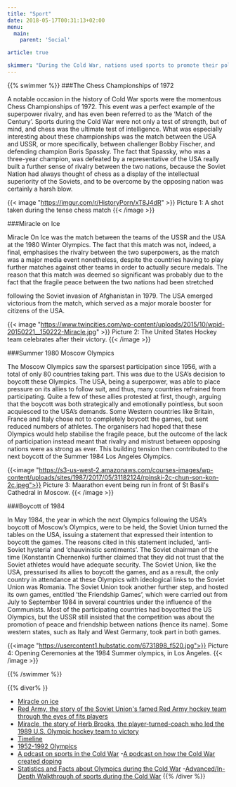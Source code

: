 ```yaml
---
title: "Sport"
date: 2018-05-17T00:31:13+02:00
menu:
  main:
    parent: 'Social'

article: true

skimmer: "During the Cold War, nations used sports to promote their political, social, and economic development. Between the end of World War II and the collapse of Communism, “Cold War sport” went beyond the bipolar USA-USSR rivalry to also include Africa, Asia, and Latin America. With success and failure measured every four years at the Olympic Games, sport assumed more significance during the Cold War than at any other time in its history."
---
```

{{% swimmer %}}
###The Chess Championships of 1972

A notable occasion in the history of Cold War sports were the momentous Chess Championships of 1972.
This event was a perfect example of the superpower rivalry, and has even been referred to as the ‘Match of
the Century’. Sports during the Cold War were not only a test of strength, but of mind, and chess was the
ultimate test of intelligence. What was especially interesting about these championships was the match
between the USA and USSR, or more specifically, between challenger Bobby Fischer, and defending
champion Boris Spassky. The fact that Spassky, who was a three-year champion, was defeated by a
representative of the USA really built a further sense of rivalry between the two nations, because the Soviet
Nation had always thought of chess as a display of the intellectual superiority of the Soviets, and to be
overcome by the opposing nation was certainly a harsh blow.


{{< image "https://imgur.com/r/HistoryPorn/xT8J4dR" >}}
Picture 1: A shot taken during the tense chess match
{{< /image >}}

###Miracle on Ice

Miracle On Ice was the match between the teams of the USSR and the USA at the 1980 Winter Olympics.
The fact that this match was not, indeed, a final, emphasises the rivalry between the two superpowers, as
the match was a major media event nonetheless, despite the countries having to play further matches
against other teams in order to actually secure medals. The reason that this match was deemed so
significant was probably due to the fact that the fragile peace between the two nations had been stretched

following the Soviet invasion of Afghanistan in 1979. The USA emerged victorious from the match, which
served as a major morale booster for citizens of the USA.

{{< image "https://www.twincities.com/wp-content/uploads/2015/10/wpid-20150221__150222-Miracle.jpg" >}}
Picture 2: The United States Hockey team celebrates after their victory.
{{< /image >}}

###Summer 1980 Moscow Olympics

The Moscow Olympics saw the sparsest participation since 1956, with a total of only 80 countries taking
part. This was due to the USA’s decision to boycott these Olympics. The USA, being a superpower, was
able to place pressure on its allies to follow suit, and thus, many countries refrained from participating.
Quite a few of these allies protested at first, though, arguing that the boycott was both strategically and
emotionally pointless, but soon acquiesced to the USA’s demands. Some Western countries like Britain,
France and Italy chose not to completely boycott the games, but sent reduced numbers of athletes.
The organisers had hoped that these Olympics would help stabilise the fragile peace, but the outcome of
the lack of participation instead meant that rivalry and mistrust between opposing nations were as strong as
ever. This building tension then contributed to the next boycott of the Summer 1984 Los Angeles Olympics.

{{<image "https://s3-us-west-2.amazonaws.com/courses-images/wp-content/uploads/sites/1987/2017/05/31182124/rpinski-2c-chun-son-kon-2c.jpeg">}}
Picture 3: Maarathon event being run in front of St Basil's Cathedral in Moscow.
{{< /image >}}

###Boycott of 1984

In May 1984, the year in which the next Olympics following the USA’s boycott of Moscow’s Olympics, were
to be held, the Soviet Union turned the tables on the USA, issuing a statement that expressed their
intention to boycott the games. The reasons cited in this statement included, ‘anti-Soviet hysteria’ and
‘chauvinistic sentiments’. The Soviet chairman of the time (Konstantin Chernenko) further claimed that they
did not trust that the Soviet athletes would have adequate security. The Soviet Union, like the USA,
pressurised its allies to boycott the games, and as a result, the only country in attendance at these
Olympics with ideological links to the Soviet Union was Romania. The Soviet Union took another further
step, and hosted its own games, entitled ‘the Friendship Games’, which were carried out from July to
September 1984 in several countries under the influence of the Communists. Most of the participating
countries had boycotted the US Olympics, but the USSR still insisted that the competition was about the
promotion of peace and friendship between nations (hence its name). Some western states, such as Italy
and West Germany, took part in both games.

{{<image "https://usercontent1.hubstatic.com/6731898_f520.jpg">}}
Picture 4: Opening Ceremonies at the 1984 Summer olympics, in Los Angeles.
{{< /image >}}

{{% /swimmer %}}

{{% diver% }}
- [Miracle on ice](https://www.youtube.com/watch?v=8gfD134ED54)
- [Red Army, the story of the Soviet Union's famed Red Army hockey team through the eyes of fits players](https://www.imdb.com/title/tt3264102/)
- [Miracle, the story of Herb Brooks, the player-turned-coach who led the 1989 U.S. Olympic hockey team to victory](https://www.imdb.com/title/tt3264102/)
- [Timeline](http://digitalarchive.wilsoncenter.org/theme/sport-in-the-cold-war)
- [1952-1992 Olympics](http://www.pbs.org/wnet/secrets/the-cold-war-sporting-front/53/)
- [A pdcast on sports in the Cold War](https://soundcloud.com/coldwar-sport/the-cinematic-cold-war?in=the-wilson-center/sets/sport-in-the-cold-war)
-[A podcast on how the Cold War created doping](https://www.wnyc.org/story/how-cold-war-created-modern-sports-doping/)
- [Statistics and Facts about Olympics during the Cold War](http://proxy.espn.com/oly/summer08/fanguide/history?year=1980&amp;type=resume)
-[Advanced/In-Depth Walkthrough of sports during the Cold War](http://www.humankinetics.com/excerpts/excerpts/sport-in-the-cold-war)
{{% /diver %}}
